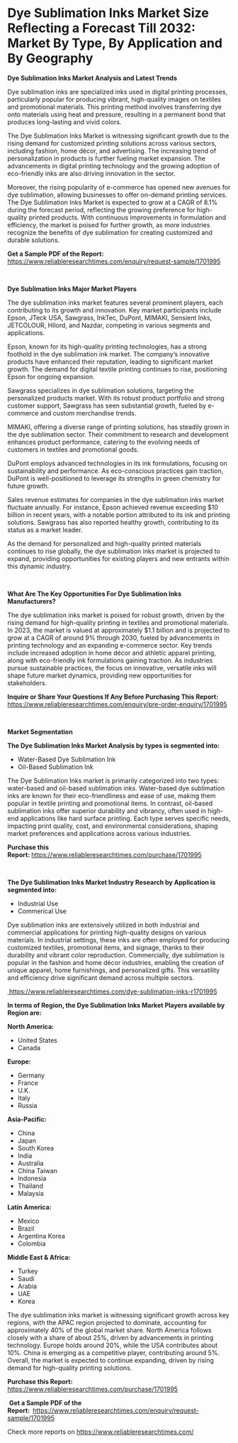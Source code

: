 <p><h1>Dye Sublimation Inks Market Size Reflecting a Forecast Till 2032: Market By Type, By Application and By Geography</h1></p><p><strong>Dye Sublimation Inks Market Analysis and Latest Trends</strong></p>
<p><p>Dye sublimation inks are specialized inks used in digital printing processes, particularly popular for producing vibrant, high-quality images on textiles and promotional materials. This printing method involves transferring dye onto materials using heat and pressure, resulting in a permanent bond that produces long-lasting and vivid colors. </p><p>The Dye Sublimation Inks Market is witnessing significant growth due to the rising demand for customized printing solutions across various sectors, including fashion, home décor, and advertising. The increasing trend of personalization in products is further fueling market expansion. The advancements in digital printing technology and the growing adoption of eco-friendly inks are also driving innovation in the sector. </p><p>Moreover, the rising popularity of e-commerce has opened new avenues for dye sublimation, allowing businesses to offer on-demand printing services. The Dye Sublimation Inks Market is expected to grow at a CAGR of 8.1% during the forecast period, reflecting the growing preference for high-quality printed products. With continuous improvements in formulation and efficiency, the market is poised for further growth, as more industries recognize the benefits of dye sublimation for creating customized and durable solutions.</p></p>
<p><strong>Get a Sample PDF of the Report:&nbsp;</strong> <a href="https://www.reliableresearchtimes.com/enquiry/request-sample/1701995?utm_campaign=2199&utm_medium=2&utm_source=Github&utm_content=ia&utm_term=01042025&utm_id=dye-sublimation-inks">https://www.reliableresearchtimes.com/enquiry/request-sample/1701995</a></p>
<p>&nbsp;</p>
<p><strong>Dye Sublimation Inks Major Market Players</strong></p>
<p><p>The dye sublimation inks market features several prominent players, each contributing to its growth and innovation. Key market participants include Epson, JTeck USA, Sawgrass, InkTec, DuPont, MIMAKI, Sensient Inks, JETCOLOUR, Hilord, and Nazdar, competing in various segments and applications.</p><p>Epson, known for its high-quality printing technologies, has a strong foothold in the dye sublimation ink market. The company’s innovative products have enhanced their reputation, leading to significant market growth. The demand for digital textile printing continues to rise, positioning Epson for ongoing expansion.</p><p>Sawgrass specializes in dye sublimation solutions, targeting the personalized products market. With its robust product portfolio and strong customer support, Sawgrass has seen substantial growth, fueled by e-commerce and custom merchandise trends.</p><p>MIMAKI, offering a diverse range of printing solutions, has steadily grown in the dye sublimation sector. Their commitment to research and development enhances product performance, catering to the evolving needs of customers in textiles and promotional goods.</p><p>DuPont employs advanced technologies in its ink formulations, focusing on sustainability and performance. As eco-conscious practices gain traction, DuPont is well-positioned to leverage its strengths in green chemistry for future growth.</p><p>Sales revenue estimates for companies in the dye sublimation inks market fluctuate annually. For instance, Epson achieved revenue exceeding $10 billion in recent years, with a notable portion attributed to its ink and printing solutions. Sawgrass has also reported healthy growth, contributing to its status as a market leader.</p><p>As the demand for personalized and high-quality printed materials continues to rise globally, the dye sublimation inks market is projected to expand, providing opportunities for existing players and new entrants within this dynamic industry.</p></p>
<p>&nbsp;</p>
<p><strong>What Are The Key Opportunities For Dye Sublimation Inks Manufacturers?</strong></p>
<p><p>The dye sublimation inks market is poised for robust growth, driven by the rising demand for high-quality printing in textiles and promotional materials. In 2023, the market is valued at approximately $1.1 billion and is projected to grow at a CAGR of around 9% through 2030, fueled by advancements in printing technology and an expanding e-commerce sector. Key trends include increased adoption in home décor and athletic apparel printing, along with eco-friendly ink formulations gaining traction. As industries pursue sustainable practices, the focus on innovative, versatile inks will shape future market dynamics, providing new opportunities for stakeholders.</p></p>
<p><strong>Inquire or Share Your Questions If Any Before Purchasing This Report:</strong> <a href="https://www.reliableresearchtimes.com/enquiry/pre-order-enquiry/1701995?utm_campaign=2199&utm_medium=2&utm_source=Github&utm_content=ia&utm_term=01042025&utm_id=dye-sublimation-inks">https://www.reliableresearchtimes.com/enquiry/pre-order-enquiry/1701995</a></p>
<p>&nbsp;</p>
<p><strong>Market Segmentation</strong></p>
<p><strong>The Dye Sublimation Inks Market Analysis by types is segmented into:</strong></p>
<p><ul><li>Water-Based Dye Sublimation Ink</li><li>Oil-Based Sublimation Ink</li></ul></p>
<p><p>The Dye Sublimation Inks market is primarily categorized into two types: water-based and oil-based sublimation inks. Water-based dye sublimation inks are known for their eco-friendliness and ease of use, making them popular in textile printing and promotional items. In contrast, oil-based sublimation inks offer superior durability and vibrancy, often used in high-end applications like hard surface printing. Each type serves specific needs, impacting print quality, cost, and environmental considerations, shaping market preferences and applications across various industries.</p></p>
<p><strong>Purchase this Report:&nbsp;</strong><a href="https://www.reliableresearchtimes.com/purchase/1701995?utm_campaign=2199&utm_medium=2&utm_source=Github&utm_content=ia&utm_term=01042025&utm_id=dye-sublimation-inks">https://www.reliableresearchtimes.com/purchase/1701995</a></p>
<p>&nbsp;</p>
<p><strong>The Dye Sublimation Inks Market Industry Research by Application is segmented into:</strong></p>
<p><ul><li>Industrial Use</li><li>Commerical Use</li></ul></p>
<p><p>Dye sublimation inks are extensively utilized in both industrial and commercial applications for printing high-quality designs on various materials. In industrial settings, these inks are often employed for producing customized textiles, promotional items, and signage, thanks to their durability and vibrant color reproduction. Commercially, dye sublimation is popular in the fashion and home décor industries, enabling the creation of unique apparel, home furnishings, and personalized gifts. This versatility and efficiency drive significant demand across multiple sectors.</p></p>
<p><a href="https://www.reliableresearchtimes.com/dye-sublimation-inks-r1701995?utm_campaign=2199&utm_medium=2&utm_source=Github&utm_content=ia&utm_term=01042025&utm_id=dye-sublimation-inks">&nbsp;https://www.reliableresearchtimes.com/dye-sublimation-inks-r1701995</a></p>
<p><strong>In terms of Region, the Dye Sublimation Inks Market Players available by Region are:</strong></p>
<p>
    <p> <strong> North America: </strong>
        <ul>
            <li>United States</li>
            <li>Canada</li>
        </ul>
        </p> 
    <p> <strong> Europe: </strong>
        <ul>
            <li>Germany</li>
            <li>France</li>
            <li>U.K.</li>
            <li>Italy</li>
            <li>Russia</li>
        </ul>
        </p> 
    <p> <strong> Asia-Pacific: </strong>
        <ul>
            <li>China</li>
            <li>Japan</li>
            <li>South Korea</li>
            <li>India</li>
            <li>Australia</li>
            <li>China Taiwan</li>
            <li>Indonesia</li>
            <li>Thailand</li>
            <li>Malaysia</li>
        </ul>
        </p> 
    <p> <strong> Latin America: </strong>
        <ul>
            <li>Mexico</li>
            <li>Brazil</li>
            <li>Argentina Korea</li>
            <li>Colombia</li>
        </ul>
        </p> 
    <p> <strong> Middle East & Africa: </strong>
        <ul>
            <li>Turkey</li>
            <li>Saudi</li>
            <li>Arabia</li>
            <li>UAE</li>
            <li>Korea</li>
        </ul>
    </p>
    </p>
<p><p>The dye sublimation inks market is witnessing significant growth across key regions, with the APAC region projected to dominate, accounting for approximately 40% of the global market share. North America follows closely with a share of about 25%, driven by advancements in printing technology. Europe holds around 20%, while the USA contributes about 10%. China is emerging as a competitive player, contributing around 5%. Overall, the market is expected to continue expanding, driven by rising demand for high-quality printing solutions.</p></p>
<p><strong>Purchase this Report: </strong><a href="https://www.reliableresearchtimes.com/purchase/1701995?utm_campaign=2199&utm_medium=2&utm_source=Github&utm_content=ia&utm_term=01042025&utm_id=dye-sublimation-inks">https://www.reliableresearchtimes.com/purchase/1701995</a></p>
<p>&nbsp;<strong>Get a Sample PDF of the Report:&nbsp;&nbsp;</strong><a href="https://www.reliableresearchtimes.com/enquiry/request-sample/1701995?utm_campaign=2199&utm_medium=2&utm_source=Github&utm_content=ia&utm_term=01042025&utm_id=dye-sublimation-inks">https://www.reliableresearchtimes.com/enquiry/request-sample/1701995</a></p>
<p><strong></strong></p>
<p>Check more reports on <a href="https://www.reliableresearchtimes.com/?utm_campaign=2199&utm_medium=2&utm_source=Github&utm_content=ia&utm_term=01042025&utm_id=dye-sublimation-inks">https://www.reliableresearchtimes.com/</a></p>